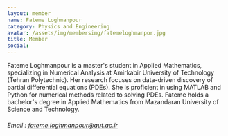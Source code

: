 ```yaml
---
layout: member
name: Fateme Loghmanpour
category: Physics and Engineering
avatar: /assets/img/membersimg/fatemeloghmanpor.jpg
title: Member
social:
---
```


Fateme Loghmanpour is a master's student in Applied Mathematics, specializing in Numerical Analysis at Amirkabir University of Technology (Tehran Polytechnic). Her research focuses on data-driven discovery of partial differential equations (PDEs). She is proficient in using MATLAB and Python for numerical methods related to solving PDEs. Fateme holds a bachelor's degree in Applied Mathematics from Mazandaran University of Science and Technology.

###### Email : fateme.loghmanpour@aut.ac.ir
